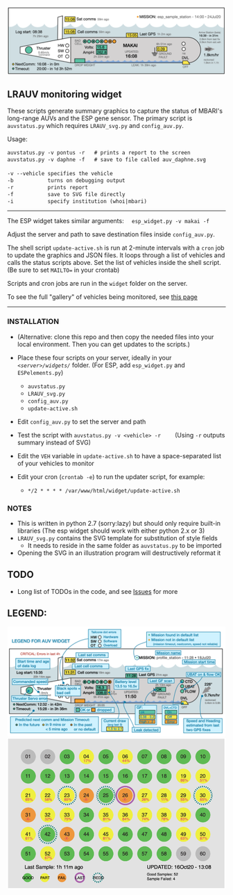 ![Widget Preview](./auv_example.png)

## LRAUV monitoring widget

These scripts generate summary graphics to capture the status of MBARI's long-range AUVs and the ESP gene sensor. The primary script is `auvstatus.py` which requires `LRAUV_svg.py` and `config_auv.py`. 

Usage:

    auvstatus.py -v pontus -r   # prints a report to the screen
    auvstatus.py -v daphne -f   # save to file called auv_daphne.svg

    -v --vehicle specifies the vehicle
    -b           turns on debugging output
    -r           prints report
    -f           save to SVG file directly
	-i           specify institution (whoi|mbari)


-----
The ESP widget takes similar arguments: `  esp_widget.py -v makai -f`

Adjust the server and path to save destination files inside `config_auv.py`.

The shell script `update-active.sh` is run at 2-minute intervals with a `cron` job to update the graphics and JSON files. It loops through a list of vehicles and calls the status scripts above. Set the list of vehicles inside the shell script. (Be sure to set `MAILTO=` in your crontab)
 
Scripts and cron jobs are run in the `widget` folder on the server.

To see the full "gallery" of vehicles being monitored, see [this page](https://okeanids.mbari.org/widget/)

-----

### INSTALLATION
* (Alternative: clone this repo and then copy the needed files into your local environment. Then you can get updates to the scripts.)

* Place these four scripts on your server, ideally in your _`<server>/widgets/`_ folder. (For ESP, add `esp_widget.py` and `ESPelements.py`)
    * `auvstatus.py`
    * `LRAUV_svg.py`
    * `config_auv.py`
    * `update-active.sh`

* Edit `config_auv.py` to set the server and path
* Test the script with `auvstatus.py -v <vehicle> -r    `   (Using `-r` outputs summary instead of SVG)
* Edit the `VEH` variable in `update-active.sh` to have a space-separated list of your vehicles to monitor
* Edit your cron (`crontab -e`) to run the updater script, for example: 
     * ```*/2 * * * * /var/www/html/widget/update-active.sh ```

### NOTES

  * This is written in python 2.7 (sorry:lazy) but should only require built-in libraries (The esp widget should work with either python 2.x or 3)
  * `LRAUV_svg.py` contains the SVG template for substitution of style fields
    - It needs to reside in the same folder as `auvstatus.py` to be imported
  * Opening the SVG in an illustration program will destructively reformat it 

## TODO

  * Long list of TODOs in the code, and see [Issues](https://bitbucket.org/beroe/auvstatus/issues?status=new&status=open) for more
## LEGEND:

![Widget Legend](./legend.png)
![ESP Widget Legend](./esp_makai_sample.png)
